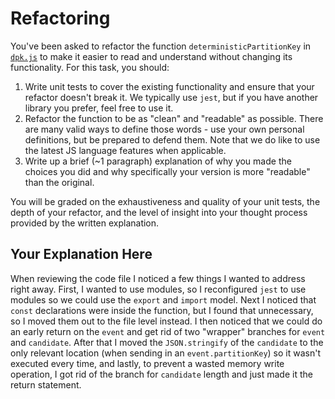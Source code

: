 # Refactoring

You've been asked to refactor the function `deterministicPartitionKey` in [`dpk.js`](dpk.js) to make it easier to read and understand without changing its functionality. For this task, you should:

1. Write unit tests to cover the existing functionality and ensure that your refactor doesn't break it. We typically use `jest`, but if you have another library you prefer, feel free to use it.
2. Refactor the function to be as "clean" and "readable" as possible. There are many valid ways to define those words - use your own personal definitions, but be prepared to defend them. Note that we do like to use the latest JS language features when applicable.
3. Write up a brief (~1 paragraph) explanation of why you made the choices you did and why specifically your version is more "readable" than the original.

You will be graded on the exhaustiveness and quality of your unit tests, the depth of your refactor, and the level of insight into your thought process provided by the written explanation.

## Your Explanation Here

When reviewing the code file I noticed a few things I wanted to address right away. First, I wanted to use modules, so I reconfigured `jest` to use modules so we could use the `export` and `import` model. Next I noticed that `const` declarations were inside the function, but I found that unnecessary, so I moved them out to the file level instead. I then noticed that we could do an early return on the `event` and get rid of two "wrapper" branches for `event` and `candidate`. After that I moved the `JSON.stringify` of the `candidate` to the only relevant location (when sending in an `event.partitionKey`) so it wasn't executed every time, and lastly, to prevent a wasted memory write operation, I got rid of the branch for `candidate` length and just made it the return statement.
